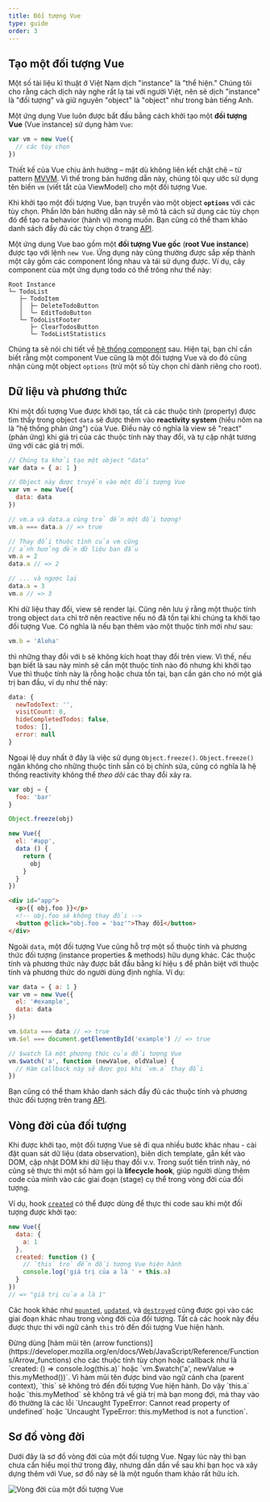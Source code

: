 ```yaml
---
title: Đối tượng Vue
type: guide
order: 3
---
```


## Tạo một đối tượng Vue

<p class="tip">Một số tài liệu kĩ thuật ở Việt Nam dịch "instance" là "thể hiện." Chúng tôi cho rằng cách dịch này nghe rất lạ tai với người Việt, nên sẽ dịch "instance" là "đối tượng" và giữ nguyên "object" là "object" như trong bản tiếng Anh.</p>

Một ứng dụng Vue luôn được bắt đầu bằng cách khởi tạo một **đối tượng Vue** (Vue instance) sử dụng hàm `Vue`:

```js
var vm = new Vue({
  // các tùy chọn
})
```

Thiết kế của Vue chịu ảnh hưởng – mặt dù không liên kết chặt chẽ – từ pattern [MVVM](https://en.wikipedia.org/wiki/Model_View_ViewModel). Vì thế trong bản hướng dẫn này, chúng tôi quy ước sử dụng tên biến `vm` (viết tắt của ViewModel) cho một đối tượng Vue.

Khi khởi tạo một đối tượng Vue, bạn truyền vào một object **`options`** với các tùy chọn. Phần lớn bản hướng dẫn này sẽ mô tả cách sử dụng các tùy chọn đó để tạo ra behavior (hành vi) mong muốn. Bạn cũng có thể tham khảo danh sách đầy đủ các tùy chọn ở trang [API](../api/#Options-Data).

Một ứng dụng Vue bao gồm một **đối tượng Vue gốc** (**root Vue instance**) được tạo với lệnh `new Vue`. Ứng dụng này cũng thường được sắp xếp thành một cây gồm các component lồng nhau và tái sử dụng được. Ví dụ, cây component của một ứng dụng todo có thể trông như thế này:

```
Root Instance
└─ TodoList
   ├─ TodoItem
   │  ├─ DeleteTodoButton
   │  └─ EditTodoButton
   └─ TodoListFooter
      ├─ ClearTodosButton
      └─ TodoListStatistics
```

Chúng ta sẽ nói chi tiết về [hệ thống component](components.html) sau. Hiện tại, bạn chỉ cần biết rằng một component Vue cũng là một đối tượng Vue và do đó cũng nhận cùng một object `options` (trừ một số tùy chọn chỉ dành riêng cho root).

## Dữ liệu và phương thức

Khi một đối tượng Vue được khởi tạo, tất cả các thuộc tính (property) được tìm thấy trong object `data` sẽ được thêm vào **reactivity system** (hiểu nôm na là "hệ thống phản ứng") của Vue. Điều này có nghĩa là view sẽ "react" (phản ứng) khi giá trị của các thuộc tính này thay đổi, và tự cập nhật tương ứng với các giá trị mới.

``` js
// Chúng ta khởi tạo một object "data"
var data = { a: 1 }

// Object này được truyền vào một đối tượng Vue
var vm = new Vue({
  data: data
})

// vm.a và data.a cùng trỏ đến một đối tượng!
vm.a === data.a // => true

// Thay đổi thuộc tính của vm cũng
// ảnh hưởng đến dữ liệu ban đầu
vm.a = 2
data.a // => 2

// ... và ngược lại
data.a = 3
vm.a // => 3
```

Khi dữ liệu thay đổi, view sẽ render lại. Cũng nên lưu ý rằng một thuộc tính trong object `data` chỉ trở nên reactive nếu nó đã tồn tại khi chúng ta khởi tạo đối tượng Vue. Có nghĩa là nếu bạn thêm vào một thuộc tính mới như sau:

``` js
vm.b = 'Aloha'
```

thì những thay đổi với `b` sẽ không kích hoạt thay đổi trên view. Vì thế, nếu bạn biết là sau này mình sẽ cần một thuộc tính nào đó nhưng khi khởi tạo Vue thì thuộc tính này là rỗng hoặc chưa tồn tại, bạn cần gán cho nó một giá trị ban đầu, ví dụ như thế này:

```js
data: {
  newTodoText: '',
  visitCount: 0,
  hideCompletedTodos: false,
  todos: [],
  error: null
}
```

Ngoại lệ duy nhất ở đây là việc sử dụng `Object.freeze()`. `Object.freeze()` ngăn không cho những thuộc tính sẵn có bị chỉnh sửa, cũng có nghĩa là hệ thống reactivity không thể _theo dõi_ các thay đổi xảy ra.

```js
var obj = {
  foo: 'bar'
}

Object.freeze(obj)

new Vue({
  el: '#app',
  data () {
    return {
      obj
    }
  }
})
```

```html
<div id="app">
  <p>{{ obj.foo }}</p>
  <!-- obj.foo sẽ không thay đổi -->
  <button @click="obj.foo = 'baz'">Thay đổi</button>
</div>
```

Ngoài `data`, một đối tượng Vue cũng hỗ trợ một số thuộc tính và phương thức đối tượng (instance properties & methods) hữu dụng khác. Các thuộc tính và phương thức này được bắt đầu bằng kí hiệu `$` để phân biệt với thuộc tính và phương thức do người dùng định nghĩa. Ví dụ:

```js
var data = { a: 1 }
var vm = new Vue({
  el: '#example',
  data: data
})

vm.$data === data // => true
vm.$el === document.getElementById('example') // => true

// $watch là một phương thức của đối tượng Vue
vm.$watch('a', function (newValue, oldValue) {
  // Hàm callback này sẽ được gọi khi `vm.a` thay đổi
})
```

Bạn cũng có thể tham khảo danh sách đầy đủ các thuộc tính và phương thức đối tượng trên trang [API](../api/#Instance-Properties).

## Vòng đời của đối tượng

Khi được khởi tạo, một đối tượng Vue sẽ đi qua nhiều bước khác nhau - cài đặt quan sát dữ liệu (data observation), biên dịch template, gắn kết vào DOM, cập nhật DOM khi dữ liệu thay đổi v.v. Trong suốt tiến trình này, nó cũng sẽ thực thi một số hàm gọi là **lifecycle hook**, giúp người dùng thêm code của mình vào các giai đoạn (stage) cụ thể trong vòng đời của đối tượng.

Ví dụ, hook [`created`](../api/#created) có thể được dùng để thực thi code sau khi một đối tượng được khởi tạo:

```js
new Vue({
  data: {
    a: 1
  },
  created: function () {
    // `this` trỏ đến đối tượng Vue hiện hành
    console.log('giá trị của a là ' + this.a)
  }
})
// => "giá trị của a là 1"
```

Các hook khác như [`mounted`](../api/#mounted), [`updated`](../api/#updated), và [`destroyed`](../api/#destroyed) cũng được gọi vào các giai đoạn khác nhau trong vòng đời của đối tượng. Tất cả các hook này đều được thực thi với ngữ cảnh `this` trỏ đến đối tượng Vue hiện hành.

<p class="tip">Đừng dùng [hàm mũi tên (arrow functions)](https://developer.mozilla.org/en/docs/Web/JavaScript/Reference/Functions/Arrow_functions) cho các thuộc tính tùy chọn hoặc callback như là `created: () => console.log(this.a)` hoặc `vm.$watch('a', newValue => this.myMethod())`. Vì hàm mũi tên được bind vào ngữ cảnh cha (parent context), `this` sẽ không trỏ đến đối tượng Vue hiện hành. Do vậy `this.a` hoặc `this.myMethod` sẽ không trả về giá trị mà bạn mong đợi, mà thay vào đó thường là các lỗi `Uncaught TypeError: Cannot read property of undefined` hoặc `Uncaught TypeError: this.myMethod is not a function`.</p>

## Sơ đồ vòng đời

Dưới đây là sơ đồ vòng đời của một đối tượng Vue. Ngay lúc này thì bạn chưa cần hiểu mọi thứ trong đây, nhưng dần dần về sau khi bạn học và xây dựng thêm với Vue, sơ đồ này sẽ là một nguồn tham khảo rất hữu ích.

![Vòng đời của một đối tượng Vue](/images/lifecycle.png)
